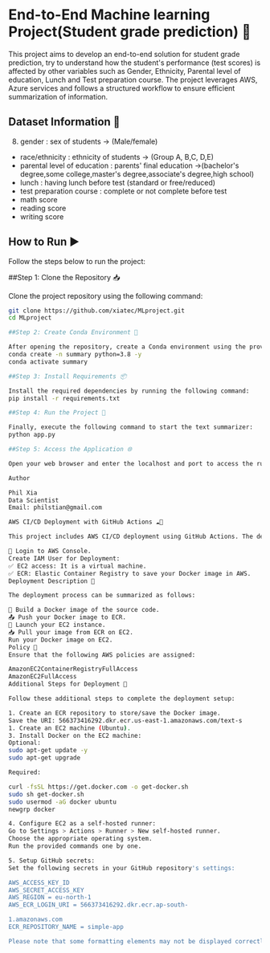 # End-to-End Machine learning  Project(Student grade prediction) 📃

This project aims to develop an end-to-end solution for student grade prediction, try to understand how the student's performance (test scores) is affected by other variables such as Gender, Ethnicity, Parental level of education, Lunch and Test preparation course. The project leverages AWS, Azure services and follows a structured workflow to ensure efficient summarization of information.

## Dataset Information 🔄 

8. gender : sex of students  -> (Male/female)
- race/ethnicity : ethnicity of students -> (Group A, B,C, D,E)
- parental level of education : parents' final education ->(bachelor's degree,some college,master's degree,associate's degree,high school)
- lunch : having lunch before test (standard or free/reduced) 
- test preparation course : complete or not complete before test
- math score
- reading score
- writing score

## How to Run ▶️

Follow the steps below to run the project:

##Step 1: Clone the Repository 📥

Clone the project repository using the following command:

```bash
git clone https://github.com/xiatec/MLproject.git
cd MLproject

##Step 2: Create Conda Environment 🐍

After opening the repository, create a Conda environment using the provided command:
conda create -n summary python=3.8 -y
conda activate summary

##Step 3: Install Requirements 📦

Install the required dependencies by running the following command:
pip install -r requirements.txt

##Step 4: Run the Project 🚀

Finally, execute the following command to start the text summarizer:
python app.py

##Step 5: Access the Application 🌐

Open your web browser and enter the localhost and port to access the running application.

Author

Phil Xia
Data Scientist
Email: philstian@gmail.com

AWS CI/CD Deployment with GitHub Actions ☁️🔧

This project includes AWS CI/CD deployment using GitHub Actions. The deployment process involves the following steps:

🔑 Login to AWS Console.
Create IAM User for Deployment:
✅ EC2 access: It is a virtual machine.
✅ ECR: Elastic Container Registry to save your Docker image in AWS.
Deployment Description 🚀

The deployment process can be summarized as follows:

🐳 Build a Docker image of the source code.
📤 Push your Docker image to ECR.
🚀 Launch your EC2 instance.
📥 Pull your image from ECR on EC2.
Run your Docker image on EC2.
Policy 📜
Ensure that the following AWS policies are assigned:

AmazonEC2ContainerRegistryFullAccess
AmazonEC2FullAccess
Additional Steps for Deployment 🔄

Follow these additional steps to complete the deployment setup:

1. Create an ECR repository to store/save the Docker image.
Save the URI: 566373416292.dkr.ecr.us-east-1.amazonaws.com/text-s
1. Create an EC2 machine (Ubuntu).
3. Install Docker on the EC2 machine:
Optional:
sudo apt-get update -y
sudo apt-get upgrade

Required:

curl -fsSL https://get.docker.com -o get-docker.sh
sudo sh get-docker.sh
sudo usermod -aG docker ubuntu
newgrp docker

4. Configure EC2 as a self-hosted runner:
Go to Settings > Actions > Runner > New self-hosted runner.
Choose the appropriate operating system.
Run the provided commands one by one.

5. Setup GitHub secrets:
Set the following secrets in your GitHub repository's settings:

AWS_ACCESS_KEY_ID
AWS_SECRET_ACCESS_KEY
AWS_REGION = eu-north-1
AWS_ECR_LOGIN_URI = 566373416292.dkr.ecr.ap-south-

1.amazonaws.com
ECR_REPOSITORY_NAME = simple-app

Please note that some formatting elements may not be displayed correctly in the plain text format, but they will be rendered correctly in the Markdown format when viewed on platforms like GitHub.
